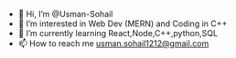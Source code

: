 - 👋 Hi, I’m @Usman-Sohail
- 👀 I’m interested in Web Dev (MERN) and Coding in C++
- 🌱 I’m currently learning React,Node,C++,python,SQL
- 📫 How to reach me usman.sohail1212@gmail.com

<!---
Usman-Sohail/Usman-Sohail is a ✨ special ✨ repository because its `README.md` (this file) appears on your GitHub profile.
You can click the Preview link to take a look at your changes.
--->
